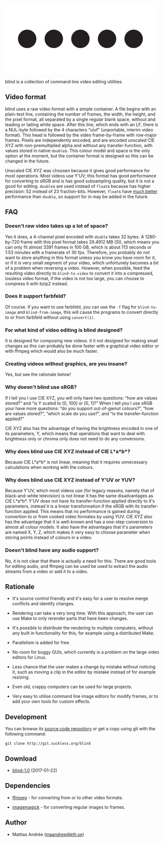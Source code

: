 ![blind](blind.svg)

blind is a collection of command line video editing utilities.

Video format
------------

blind uses a raw video format with a simple container. A
file begins with an plain-text line, containing the
number of frames, the width, the height, and the pixel
format, all separated by a single regular blank space,
without and leading or tailing white space. After this
line, which ends with an LF, there is a NUL-byte
followed by the 4 characters “uivf” (unportable, interim
video format). This head is followed by the video
frame-by-frame with row-major frames. Pixels are
independently encoded, and are encoded unscaled CIE XYZ
with non-premultiplied alpha and without any
transfer-function, with values stored in native `double`s.
This colour model and space is the only option at the
moment, but the container format is designed so this can
be changed in the future.

Unscaled CIE XYZ was choosen because it gives good
performance for most operations. Most videos use Y'UV;
this format has good performance for converting to sRGB
and is has good subsampling quality, but it is not a
good for editing. `double`s are used instead of `float`s
because has higher precision: 52 instead of 23
fraction-bits. However, `float`s have
[much better](http://www.tomshardware.com/reviews/geforce-gtx-titan-gk110-review,3438-3.html)
performance than `double`, so support for in may be
added in the future.

FAQ
---

### Doesn't raw video takes up a lot of space?

Yes it does, a 4-channel pixel encoded with `double`
takes 32 bytes. A 1280-by-720 frame with this pixel format
takes 29.4912 MB (SI), which means you can only fit almost
3391 frames in 100 GB, which is about 113 seconds or 1:53
minutes with a framerate of 30 fps. Therefore, you
probably do not want to store anything in this format
unless you know you have room for it, or if it is very
small segment of your video, which unfortunely becomes a
bit of a problem when reversing a video. However, when
possible, feed the resulting video directly to
`blind-to-video` to convert it into a compressed,
lossless video format, if the video is not too large, you
can choose to compress it with bzip2 instead.

### Does it support farbfeld?

Of course. If you want to use farbfeld, you can use
the `-f` flag for `blind-to-image` and `blind-from-image`,
this will cause the programs to convert directly to
or from farbfeld without using `convert(1)`.

### For what kind of video editing is blind designed?

It is designed for composing new videos. It it not
designed for making small changes as this can probably
be done faster with a graphical video editor or with
ffmpeg which would also be much faster.

### Creating videos without graphics, are you insane?

Yes, but see the rationale below!

### Why doesn't blind use sRGB?

If I tell you I use CIE XYZ, you will only have two
questions: “how are values stored?” and “is Y scaled
to [0, 100] or [0, 1]?” When I tell you I use sRGB
your have more questions: “do you support out-of-gamut
colours?”, “how are values stored?”, “which scale
do you use?”, and “is the transfer-function applied?”

CIE XYZ also has the advantage of having the brightness
encoded in one of its parameters, Y, which means that
operations that want to deal with brightness only or
chroma only does not need to do any conversions.

### Why does blind use CIE XYZ instead of CIE L\*a\*b\*?

Because CIE L\*a\*b\* is not linear, meaning that it
requires unnecessary calculations when working with
the colours.

### Why does blind use CIE XYZ instead of Y'UV or YUV?

Because Y'UV, which most videos use (for legacy
reasons, namely that of black-and-white television)
is not linear it has the same disadvantages as
CIE L\*a\*b\*. Y'UV does not have its transfer-function
applied directly to it's parameters, instead it is a
linear transformation if the sRGB with its
transfer-function applied. This means that no performance
is gained during convertion to or from cooked video
formates by using YUV. CIE XYZ also has the advantage
that it is well-known and has a one-step conversion
to almost all colour models. It also have the advantages
that it's parameters are named X, Y, Z, which makes it
very easy to choose parameter when storing points
instead of colours in a video.

### Doesn't blind have any audio support?

No, it is not clear that there is actually a need for
this. There are good tools for editing audio, and
ffmpeg can be used be used to extract the audio streams
from a video or add it to a video.

Rationale
---------

* It's source control friendly and it's easy for a user to
  resolve merge conflicts and identify changes.

* Rendering can take a very long time. With this approach,
  the user can use Make to only rerender parts that have
  been changes.

* It's possible to distribute the rendering to multiple
  computers, without any built in functionality for this,
  for example using a distributed Make.

* Parallelism is added for free.

* No room for buggy GUIs, which currently is a problem on
  the large video editors for Linux.

* Less chance that the user makes a change by mistake
  without noticing it, such as moving a clip in the editor
  by mistake instead of for example resizing.

* Even old, crappy computers can be used for large projects.

* Very easy to utilise command line image editors for modify
  frames, or to add your own tools for custom effects.

Development
-----------

You can browse its [source code repository](http://git.suckless.org/blind)
or get a copy using git with the following command:

	git clone http://git.suckless.org/blind

Download
--------

* [blind-1.0](http://dl.suckless.org/tools/blind-1.0.tar.gz) (2017-01-22)

Dependencies
------------

* [ffmpeg](https://www.ffmpeg.org/) - for converting from or to other video formats.

* [imagemagick](https://www.imagemagick.org/) - for converting regular images to frames.

Author
------

* Mattias Andrée (maandree@kth.se)
